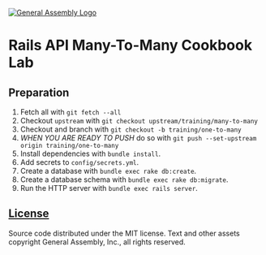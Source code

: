 [![General Assembly Logo](https://camo.githubusercontent.com/1a91b05b8f4d44b5bbfb83abac2b0996d8e26c92/687474703a2f2f692e696d6775722e636f6d2f6b6538555354712e706e67)](https://generalassemb.ly/education/web-development-immersive)

# Rails API Many-To-Many Cookbook Lab

## Preparation

1.  Fetch all with `git fetch --all`
1.  Checkout `upstream` with `git checkout upstream/training/many-to-many`
1.  Checkout and branch with `git checkout -b training/one-to-many`
1.  *WHEN YOU ARE READY TO PUSH* do so with `git push --set-upstream origin training/one-to-many`
1.  Install dependencies with `bundle install`.
1.  Add secrets to `config/secrets.yml`.
1.  Create a database with `bundle exec rake db:create`.
1.  Create a database schema with `bundle exec rake db:migrate`.
1.  Run the HTTP server with `bundle exec rails server`.

## [License](LICENSE)

Source code distributed under the MIT license. Text and other assets copyright
General Assembly, Inc., all rights reserved.
